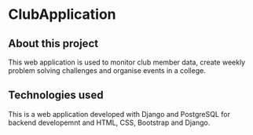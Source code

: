 # ClubApplication

About this project
-------------------
This web application is used to monitor club member data, create weekly problem solving challenges and organise events in a college.

Technologies used
-----------------
This is a web application developed with Django and PostgreSQL for backend developemnt and HTML, CSS, Bootstrap and Django.
